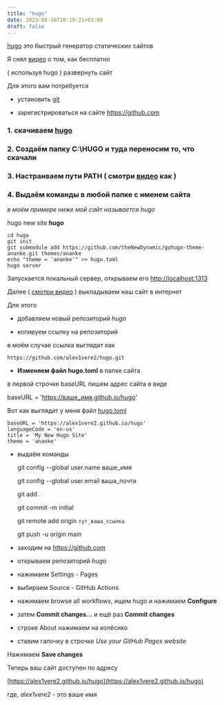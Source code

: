 ```yaml
---
title: "hugo"
date: 2023-08-16T10:19:21+03:00
draft: false
---
```


[hugo](https://github.com/gohugoio/hugo/releases) это быстрый генератор статических сайтов

Я снял [видео](https://youtu.be/x8w9zlGOnGY) о том, как бесплатно

( используя hugo ) развернуть сайт

Для этого вам потребуется

+ установить [git](https://git-scm.com/downloads)

+ зарегистрироваться на сайте https://github.com

### 1. скачиваем [hugo](https://github.com/gohugoio/hugo/releases)

### 2. Создаём папку C:\HUGO и туда переносим то, что скачали

### 3. Настраиваем пути PATH ( смотри [видео](https://youtu.be/x8w9zlGOnGY?t=182) как )

### 4. Выдаём команды в любой папке с именем сайта

*в моём примере ниже мой сайт называется hugo*

hugo new site **hugo**

    cd hugo
    git init
    git submodule add https://github.com/theNewDynamic/gohugo-theme-ananke.git themes/ananke
    echo "theme = 'ananke'" >> hugo.toml
    hugo server

Запускается локальный сервер, открываем его [http://localhost:1313](http://localhost:1313)

Далее ( [смотри видео](https://youtu.be/sAMgA-yn0U8) ) выкладываем наш сайт в интернет

Для этого

+ добавляем новый репозиторий *hugo*

+ копируем ссылку на репозиторий 

в моём случае ссылка выглядит как

 `https://github.com/alex1vere2/hugo.git`

+ **Изменяем файл hugo.toml** в папке сайта

в первой строчке baseURL пишем адрес сайта в виде

baseURL = 'https://ваше_имя.github.io/hugo'

Вот как выглядит у меня файл [hugo.toml](https://raw.githubusercontent.com/alex1vere2/hugo/main/hugo.toml)

    baseURL = 'https://alex1vere2.github.io/hugo'
    languageCode = 'en-us'
    title = 'My New Hugo Site'
    theme = 'ananke'

+ выдаём команды

    git config --global user.name ваше_имя

    git config --global user.email ваша_почта

    git add .

    git commit -m initial

    git remote add origin `тут_ваша_ссылка`

    git push -u origin main

+ заходим на https://github.com

+ открываем репозиторий *hugo*

+ нажимаем Settings - Pages

+ выбираем Source - GitHub Actions

+ нажимаем browse all workflows, ищем hugo и нажимаем **Configure**

+ затем **Commit changes...** и ещё раз **Commit changes**

+ строке About нажимаем на колёсико

+ ставим галочку в строчке *Use your GitHub Pages website*

Нажимаем **Save changes**

Теперь ваш сайт доступен по адресу

[https://alex1vere2.github.io/hugo](https://alex1vere2.github.io/hugo)

где, *alex1vere2* - это ваше имя



